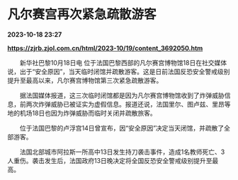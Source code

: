 # 凡尔赛宫再次紧急疏散游客

**2023-10-18 23:27**

**https://zjrb.zjol.com.cn/html/2023-10/19/content_3692050.htm**

　　新华社巴黎10月18日电 位于法国巴黎西部的凡尔赛宫博物馆18日在社交媒体说，出于“安全原因”，当天临时闭馆并疏散游客。这是日前法国反恐安全警戒级别提升至最高以来，凡尔赛宫博物馆第三次紧急疏散游客。

　　据法国媒体报道，这三次临时闭馆都是因为凡尔赛宫博物馆收到了炸弹威胁信息，前两次炸弹威胁已被证实为虚假信息。报道还说，法国里尔、图卢兹、里昂等地的机场18日也因为炸弹威胁而临时关闭并疏散旅客。

　　位于法国巴黎的卢浮宫14日曾宣布，因“安全原因”决定当天闭馆，并疏散了全部游客。

　　法国北部城市阿拉斯一所高中13日发生持刀袭击事件，造成1名教师死亡、3人重伤。袭击发生后，法国政府13日晚决定将全国反恐安全警戒级别提升至最高。